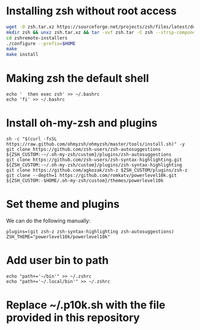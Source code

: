# Installing zsh without root access

```bash
wget -O zsh.tar.xz https://sourceforge.net/projects/zsh/files/latest/download --no-check-certificate
mkdir zsh && unxz zsh.tar.xz && tar -xvf zsh.tar -C zsh --strip-components 1
cd zshremote-installers
./configure --prefix=$HOME
make
make install
```

# Making zsh the default shell

```echo 'if test -t 1;' >> ~/.bashrc
echo '  then exec zsh' >> ~/.bashrc
echo 'fi' >> ~/.bashrc
```

# Install oh-my-zsh and plugins

```
sh -c "$(curl -fsSL https://raw.github.com/ohmyzsh/ohmyzsh/master/tools/install.sh)" -y
git clone https://github.com/zsh-users/zsh-autosuggestions ${ZSH_CUSTOM:-~/.oh-my-zsh/custom}/plugins/zsh-autosuggestions
git clone https://github.com/zsh-users/zsh-syntax-highlighting.git ${ZSH_CUSTOM:-~/.oh-my-zsh/custom}/plugins/zsh-syntax-highlighting
git clone https://github.com/agkozak/zsh-z $ZSH_CUSTOM/plugins/zsh-z
git clone --depth=1 https://github.com/romkatv/powerlevel10k.git ${ZSH_CUSTOM:-$HOME/.oh-my-zsh/custom}/themes/powerlevel10k
```

# Set theme and plugins

We can do the following manually:
```
plugins=(git zsh-z zsh-syntax-highlighting zsh-autosuggestions)
ZSH_THEME="powerlevel10k/powerlevel10k"
```

# Add user bin to path
```
echo "path+='~/bin'" >> ~/.zshrc
echo "path+='~/.local/bin'" >> ~/.zshrc
```

# Replace ~/.p10k.sh with the file provided in this repository

